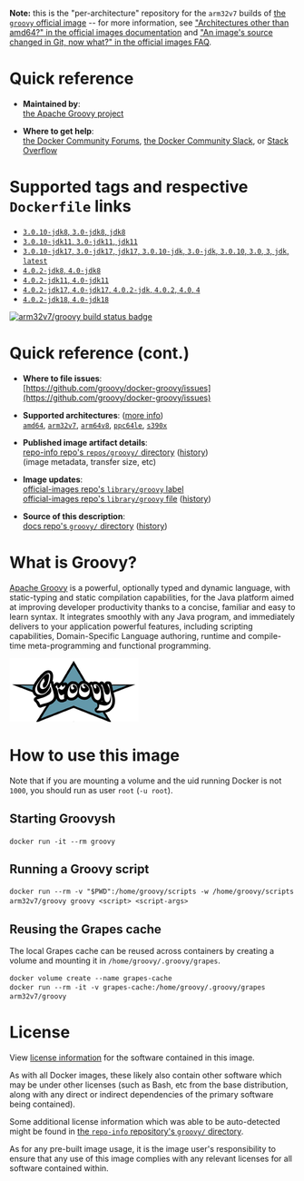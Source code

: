<!--

********************************************************************************

WARNING:

    DO NOT EDIT "groovy/README.md"

    IT IS AUTO-GENERATED

    (from the other files in "groovy/" combined with a set of templates)

********************************************************************************

-->

**Note:** this is the "per-architecture" repository for the `arm32v7` builds of [the `groovy` official image](https://hub.docker.com/_/groovy) -- for more information, see ["Architectures other than amd64?" in the official images documentation](https://github.com/docker-library/official-images#architectures-other-than-amd64) and ["An image's source changed in Git, now what?" in the official images FAQ](https://github.com/docker-library/faq#an-images-source-changed-in-git-now-what).

# Quick reference

-	**Maintained by**:  
	[the Apache Groovy project](https://github.com/groovy/docker-groovy)

-	**Where to get help**:  
	[the Docker Community Forums](https://forums.docker.com/), [the Docker Community Slack](https://dockr.ly/slack), or [Stack Overflow](https://stackoverflow.com/search?tab=newest&q=docker)

# Supported tags and respective `Dockerfile` links

-	[`3.0.10-jdk8`, `3.0-jdk8`, `jdk8`](https://github.com/groovy/docker-groovy/blob/89fdd8ea47368a20609a57e90bb8b9567e9b1e07/jdk8/Dockerfile)
-	[`3.0.10-jdk11`, `3.0-jdk11`, `jdk11`](https://github.com/groovy/docker-groovy/blob/89fdd8ea47368a20609a57e90bb8b9567e9b1e07/jdk11/Dockerfile)
-	[`3.0.10-jdk17`, `3.0-jdk17`, `jdk17`, `3.0.10-jdk`, `3.0-jdk`, `3.0.10`, `3.0`, `3`, `jdk`, `latest`](https://github.com/groovy/docker-groovy/blob/89fdd8ea47368a20609a57e90bb8b9567e9b1e07/jdk17/Dockerfile)
-	[`4.0.2-jdk8`, `4.0-jdk8`](https://github.com/groovy/docker-groovy/blob/1a32fba6da072e3519db3fa22b00878df82e16dd/jdk8/Dockerfile)
-	[`4.0.2-jdk11`, `4.0-jdk11`](https://github.com/groovy/docker-groovy/blob/1a32fba6da072e3519db3fa22b00878df82e16dd/jdk11/Dockerfile)
-	[`4.0.2-jdk17`, `4.0-jdk17`, `4.0.2-jdk`, `4.0.2`, `4.0`, `4`](https://github.com/groovy/docker-groovy/blob/1a32fba6da072e3519db3fa22b00878df82e16dd/jdk17/Dockerfile)
-	[`4.0.2-jdk18`, `4.0-jdk18`](https://github.com/groovy/docker-groovy/blob/1a32fba6da072e3519db3fa22b00878df82e16dd/jdk18/Dockerfile)

[![arm32v7/groovy build status badge](https://img.shields.io/jenkins/s/https/doi-janky.infosiftr.net/job/multiarch/job/arm32v7/job/groovy.svg?label=arm32v7/groovy%20%20build%20job)](https://doi-janky.infosiftr.net/job/multiarch/job/arm32v7/job/groovy/)

# Quick reference (cont.)

-	**Where to file issues**:  
	[https://github.com/groovy/docker-groovy/issues](https://github.com/groovy/docker-groovy/issues)

-	**Supported architectures**: ([more info](https://github.com/docker-library/official-images#architectures-other-than-amd64))  
	[`amd64`](https://hub.docker.com/r/amd64/groovy/), [`arm32v7`](https://hub.docker.com/r/arm32v7/groovy/), [`arm64v8`](https://hub.docker.com/r/arm64v8/groovy/), [`ppc64le`](https://hub.docker.com/r/ppc64le/groovy/), [`s390x`](https://hub.docker.com/r/s390x/groovy/)

-	**Published image artifact details**:  
	[repo-info repo's `repos/groovy/` directory](https://github.com/docker-library/repo-info/blob/master/repos/groovy) ([history](https://github.com/docker-library/repo-info/commits/master/repos/groovy))  
	(image metadata, transfer size, etc)

-	**Image updates**:  
	[official-images repo's `library/groovy` label](https://github.com/docker-library/official-images/issues?q=label%3Alibrary%2Fgroovy)  
	[official-images repo's `library/groovy` file](https://github.com/docker-library/official-images/blob/master/library/groovy) ([history](https://github.com/docker-library/official-images/commits/master/library/groovy))

-	**Source of this description**:  
	[docs repo's `groovy/` directory](https://github.com/docker-library/docs/tree/master/groovy) ([history](https://github.com/docker-library/docs/commits/master/groovy))

# What is Groovy?

[Apache Groovy](http://groovy-lang.org/) is a powerful, optionally typed and dynamic language, with static-typing and static compilation capabilities, for the Java platform aimed at improving developer productivity thanks to a concise, familiar and easy to learn syntax. It integrates smoothly with any Java program, and immediately delivers to your application powerful features, including scripting capabilities, Domain-Specific Language authoring, runtime and compile-time meta-programming and functional programming.

![logo](https://raw.githubusercontent.com/docker-library/docs/bb5fc730ed18c45d86425f9fa4265d50cb795ec8/groovy/logo.png)

# How to use this image

Note that if you are mounting a volume and the uid running Docker is not `1000`, you should run as user `root` (`-u root`).

## Starting Groovysh

`docker run -it --rm groovy`

## Running a Groovy script

`docker run --rm -v "$PWD":/home/groovy/scripts -w /home/groovy/scripts arm32v7/groovy groovy <script> <script-args>`

## Reusing the Grapes cache

The local Grapes cache can be reused across containers by creating a volume and mounting it in `/home/groovy/.groovy/grapes`.

```console
docker volume create --name grapes-cache
docker run --rm -it -v grapes-cache:/home/groovy/.groovy/grapes arm32v7/groovy
```

# License

View [license information](http://www.apache.org/licenses/LICENSE-2.0.html) for the software contained in this image.

As with all Docker images, these likely also contain other software which may be under other licenses (such as Bash, etc from the base distribution, along with any direct or indirect dependencies of the primary software being contained).

Some additional license information which was able to be auto-detected might be found in [the `repo-info` repository's `groovy/` directory](https://github.com/docker-library/repo-info/tree/master/repos/groovy).

As for any pre-built image usage, it is the image user's responsibility to ensure that any use of this image complies with any relevant licenses for all software contained within.
